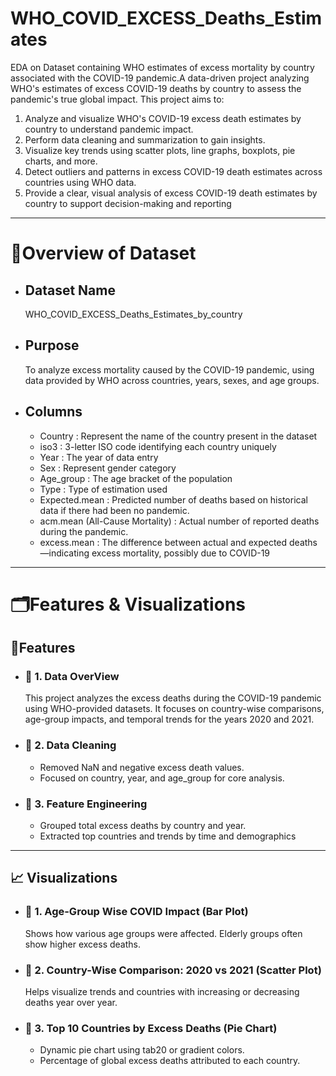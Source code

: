 # WHO_COVID_EXCESS_Deaths_Estimates
EDA on Dataset containing WHO estimates of excess mortality by country associated with the COVID-19 pandemic.A data-driven project analyzing WHO's estimates of excess COVID-19 deaths by country to assess the pandemic's true global impact.
This project aims to:
1) Analyze and visualize WHO's COVID-19 excess death estimates by country to understand pandemic impact.
2) Perform data cleaning and summarization to gain insights.
3) Visualize key trends using scatter plots, line graphs, boxplots, pie charts, and more.
4) Detect outliers and patterns in excess COVID-19 death estimates across countries using WHO data.
5) Provide a clear, visual analysis of excess COVID-19 death estimates by country to support decision-making and reporting
---   
# 📌**Overview of Dataset**
- ## Dataset Name
  WHO_COVID_EXCESS_Deaths_Estimates_by_country
- ## Purpose
  To analyze excess mortality caused by the COVID-19 pandemic, using data provided by WHO across countries, years, sexes, and age groups.
- ## Columns
  * Country : Represent the name of the country present in the dataset
  * iso3 : 3-letter ISO code identifying each country uniquely
  * Year : The year of data entry
  * Sex : Represent gender category
  * Age_group : The age bracket of the population
  * Type : Type of estimation used
  * Expected.mean : Predicted number of deaths based on historical data if there had been no pandemic.
  * acm.mean (All-Cause Mortality) : Actual number of reported deaths during the pandemic.
  * excess.mean : The difference between actual and expected deaths—indicating excess mortality, possibly due to COVID-19
---
# 🗂️**Features & Visualizations**
  ## 🎯Features 
- ### 📌 1. Data OverView
  This project analyzes the excess deaths during the COVID-19 pandemic using WHO-provided datasets. It focuses on country-wise comparisons, age-group impacts, and temporal trends for the years 2020 
  and 2021.
- ### 📌 2. Data Cleaning
  * Removed NaN and negative excess death values.
  * Focused on country, year, and age_group for core analysis.
- ### 📌 3. Feature Engineering
  * Grouped total excess deaths by country and year.
  * Extracted top countries and trends by time and demographics
--- 
  ## 📈 Visualizations
- ### 📌 1. Age-Group Wise COVID Impact (Bar Plot)
  Shows how various age groups were affected. Elderly groups often show higher excess 
  deaths.
- ### 📌 2. Country-Wise Comparison: 2020 vs 2021 (Scatter Plot)
  Helps visualize trends and countries with increasing or decreasing deaths year over 
  year.
- ### 📌 3. Top 10 Countries by Excess Deaths (Pie Chart)
  * Dynamic pie chart using tab20 or gradient colors.
  * Percentage of global excess deaths attributed to each country.
  
